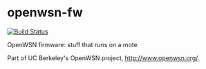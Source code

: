 openwsn-fw
==========

[![Build Status](https://travis-ci.org/openwsn-berkeley/openwsn-fw.png?branch=develop)](https://travis-ci.org/openwsn-berkeley/openwsn-fw)

OpenWSN firmware: stuff that runs on a mote

Part of UC Berkeley's OpenWSN project, http://www.openwsn.org/.
